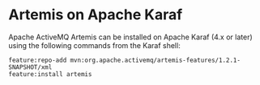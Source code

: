 # Artemis on Apache Karaf

Apache ActiveMQ Artemis can be installed on Apache Karaf (4.x or later) using the following commands from the Karaf shell:

    feature:repo-add mvn:org.apache.activemq/artemis-features/1.2.1-SNAPSHOT/xml
    feature:install artemis

